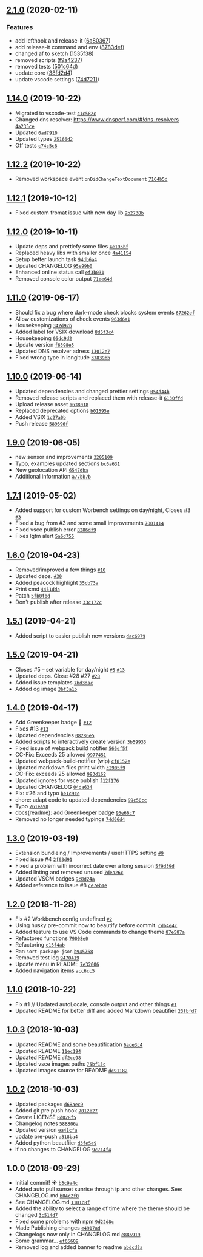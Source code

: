 ## [2.1.0](https://github.com/muuvmuuv/vscode-sundial/compare/v1.17.0...v2.1.0) (2020-02-11)


### Features

* add lefthook and release-it ([6a80367](https://github.com/muuvmuuv/vscode-sundial/commit/6a803674158eccc69498c16731f9ea6ef9527191))
* add release-it command and env ([8783def](https://github.com/muuvmuuv/vscode-sundial/commit/8783deffa4efa977f42440f085ec8ae223181e83))
* changed af to sketch ([1535f38](https://github.com/muuvmuuv/vscode-sundial/commit/1535f38ecfadc0f6db2a060139dca7296efdd4c6))
* removed scripts ([f9a4237](https://github.com/muuvmuuv/vscode-sundial/commit/f9a423757cceec9edd7e24596e44909ecad8c781))
* removed tests ([501c64d](https://github.com/muuvmuuv/vscode-sundial/commit/501c64d4aab410bf184ce1746868c25938c1752b))
* update core ([38fd2d4](https://github.com/muuvmuuv/vscode-sundial/commit/38fd2d44180df27bd5dc69e932b7a05af45d352e))
* update vscode settings ([74d7211](https://github.com/muuvmuuv/vscode-sundial/commit/74d7211747ccb12bc0213f17ff58dbd970cb7790))

## [1.14.0](https://github.com/muuvmuuv/vscode-sundial/compare/v1.12.2...v1.14.0) (2019-10-22)


* Migrated to vscode-test [`c1c582c`](https://github.com/muuvmuuv/vscode-sundial/commit/c1c582c08b2f7e9578c6e3be3de45688421e1232)
* Changed dns resolver: https://www.dnsperf.com/#!dns-resolvers [`4a235ce`](https://github.com/muuvmuuv/vscode-sundial/commit/4a235ce0414b474faedf65edbf8f0325c279402b)
* Updated [`0ad7910`](https://github.com/muuvmuuv/vscode-sundial/commit/0ad7910a155db6747145f65f9f9ecbb98c1b9d0d)
* Updated types [`25166d2`](https://github.com/muuvmuuv/vscode-sundial/commit/25166d268a2f13e7a1062bbb3dd08df42c246011)
* Off tests [`c74c5c8`](https://github.com/muuvmuuv/vscode-sundial/commit/c74c5c8e5e27ae8e03d1b40bafa1b6eb757e1918)

## [1.12.2](https://github.com/muuvmuuv/vscode-sundial/compare/v1.12.1...v1.12.2) (2019-10-22)


* Removed workspace event `onDidChangeTextDocument` [`7164b5d`](https://github.com/muuvmuuv/vscode-sundial/commit/7164b5df85106d6665dd9b46c757b3132fa63b78)

## [1.12.1](https://github.com/muuvmuuv/vscode-sundial/compare/v1.12.0...v1.12.1) (2019-10-12)


* Fixed custom fromat issue with new day lib [`9b2738b`](https://github.com/muuvmuuv/vscode-sundial/commit/9b2738bab3ee441ecf793257a2ec40b2fbef2312)

## [1.12.0](https://github.com/muuvmuuv/vscode-sundial/compare/v1.11.0...v1.12.0) (2019-10-11)


* Update deps and prettiefy some files [`4e195bf`](https://github.com/muuvmuuv/vscode-sundial/commit/4e195bf2a58f0b13dec51b88196e8326cbf354c2)
* Replaced heavy libs with smaller once [`4a41154`](https://github.com/muuvmuuv/vscode-sundial/commit/4a41154b03d132c62d09c840d1c169c415fdd057)
* Setup better launch task [`94db6a4`](https://github.com/muuvmuuv/vscode-sundial/commit/94db6a4c723e4f13f7a46d51fa072c8a02c05d67)
* Updated CHANGELOG [`95e99b0`](https://github.com/muuvmuuv/vscode-sundial/commit/95e99b0085ae16be2b453ec4c0210904ac9aa476)
* Enhanced online status call [`ef3b031`](https://github.com/muuvmuuv/vscode-sundial/commit/ef3b031bd9940fc6589b9324abd55af5cd080438)
* Removed console color output [`71ee64d`](https://github.com/muuvmuuv/vscode-sundial/commit/71ee64dbcd3509ab10ebf635572689f1bb70fc02)

## [1.11.0](https://github.com/muuvmuuv/vscode-sundial/compare/v1.10.0...v1.11.0) (2019-06-17)


* Should fix a bug where dark-mode check blocks system events [`67262ef`](https://github.com/muuvmuuv/vscode-sundial/commit/67262efda758f80551ad415b61da12a2a0879dc3)
* Allow customizations of check events [`963d6a1`](https://github.com/muuvmuuv/vscode-sundial/commit/963d6a136693b8082722707bef558ca2b2005c1b)
* Housekeeping [`342d97b`](https://github.com/muuvmuuv/vscode-sundial/commit/342d97b840841c52bbf84b9256ce15f00fbc0869)
* Added label for VSIX download [`8d5f3c4`](https://github.com/muuvmuuv/vscode-sundial/commit/8d5f3c479aa1a6c5087cb98419e2e889b655ed57)
* Housekeeping [`05dc9d2`](https://github.com/muuvmuuv/vscode-sundial/commit/05dc9d2b72a217f919ed3b42b66b0868b2845c35)
* Update version [`f6398e5`](https://github.com/muuvmuuv/vscode-sundial/commit/f6398e55581dfee1add1250d0e38d0df188f083e)
* Updated DNS resolver adress [`13012e7`](https://github.com/muuvmuuv/vscode-sundial/commit/13012e7d9ce9f2ac1a5a2f5662cfa44ee729f5b5)
* Fixed wrong type in longitude [`37839bb`](https://github.com/muuvmuuv/vscode-sundial/commit/37839bbf51ca9ac54bd44b9d8116cd421f3e8d7e)

## [1.10.0](https://github.com/muuvmuuv/vscode-sundial/compare/v1.9.0...v1.10.0) (2019-06-14)


* Updated dependencies and changed prettier settings [`054d44b`](https://github.com/muuvmuuv/vscode-sundial/commit/054d44b47a25054d242585ee7b2061b337002648)
* Removed release scripts and replaced them with release-it [`6130ffd`](https://github.com/muuvmuuv/vscode-sundial/commit/6130ffd2286dba4cfcb4567fe25d8cd3fa62f55f)
* Upload release asset [`a638018`](https://github.com/muuvmuuv/vscode-sundial/commit/a6380183cb7230a2d28d7730f988c212b4832eb4)
* Replaced deprecated options [`b01595e`](https://github.com/muuvmuuv/vscode-sundial/commit/b01595e3c58ec4de4fedeb8511438340d0af188f)
* Added VSIX [`1c27a0b`](https://github.com/muuvmuuv/vscode-sundial/commit/1c27a0bb338a7e9025795f2a3446fc5d493868cf)
* Push release [`589696f`](https://github.com/muuvmuuv/vscode-sundial/commit/589696f093b090c22198700ffe50528bddf0c099)

## [1.9.0](https://github.com/muuvmuuv/vscode-sundial/compare/v1.7.1...v1.9.0) (2019-06-05)


* new sensor and improvements [`3205109`](https://github.com/muuvmuuv/vscode-sundial/commit/3205109365bf4488d4442d718f69e55f08bb64f4)
* Typo, examples updated sections [`bc6a631`](https://github.com/muuvmuuv/vscode-sundial/commit/bc6a631fabae154c566d33e1ba2c141fe3260266)
* New geolocation API [`6547dba`](https://github.com/muuvmuuv/vscode-sundial/commit/6547dba7ce2cc1bd66c2954a3b86e4a0696061ff)
* Additional information [`a77bb7b`](https://github.com/muuvmuuv/vscode-sundial/commit/a77bb7b5a8795b567401daa0a2e568cbca0c8bf6)

## [1.7.1](https://github.com/muuvmuuv/vscode-sundial/compare/v1.6.0...v1.7.1) (2019-05-02)


* Added support for custom Worbench settings on day/night, Closes #3 [`#3`](https://github.com/muuvmuuv/vscode-sundial/issues/3)
* Fixed a bug from #3 and some small improvements [`7001414`](https://github.com/muuvmuuv/vscode-sundial/commit/7001414f2ccb1212e92da10e49362ccceb2c3e0d)
* Fixed vsce publish error [`8286df9`](https://github.com/muuvmuuv/vscode-sundial/commit/8286df90d23e848cbc61c773f51312803f7dbd36)
* Fixes lgtm alert [`5a6d755`](https://github.com/muuvmuuv/vscode-sundial/commit/5a6d755d25c001c4d1cf47a4a00f199b6336864b)

## [1.6.0](https://github.com/muuvmuuv/vscode-sundial/compare/v1.5.1...v1.6.0) (2019-04-23)


* Removed/improved a few things [`#10`](https://github.com/muuvmuuv/vscode-sundial/issues/10)
* Updated deps. [`#30`](https://github.com/muuvmuuv/vscode-sundial/issues/30)
* Added peacock highlight [`35cb73a`](https://github.com/muuvmuuv/vscode-sundial/commit/35cb73ab85d0ac6e157ca744a123f3c8129a4fad)
* Print cmd [`4451dda`](https://github.com/muuvmuuv/vscode-sundial/commit/4451dda9abebf52449a1a8a859040e11b8b41ff0)
* Patch [`5fb0fbd`](https://github.com/muuvmuuv/vscode-sundial/commit/5fb0fbdd33006fe0b4d0dce128939d4b3e246f1e)
* Don't publish after release [`33c172c`](https://github.com/muuvmuuv/vscode-sundial/commit/33c172cdfbc128a2d77ca4498617772cb37f8bcd)

## [1.5.1](https://github.com/muuvmuuv/vscode-sundial/compare/v1.5.0...v1.5.1) (2019-04-21)


* Added script to easier publish new versions [`dac6979`](https://github.com/muuvmuuv/vscode-sundial/commit/dac69796888bf6bf1fcb890d2fd58eb385a3b9a5)

## [1.5.0](https://github.com/muuvmuuv/vscode-sundial/compare/v1.4.0...v1.5.0) (2019-04-21)


* Closes #5 – set variable for day/night [`#5`](https://github.com/muuvmuuv/vscode-sundial/issues/5) [`#13`](https://github.com/muuvmuuv/vscode-sundial/issues/13)
* Updated deps. Close #28 #27 [`#28`](https://github.com/muuvmuuv/vscode-sundial/issues/28)
* Added issue templates [`7bd3dac`](https://github.com/muuvmuuv/vscode-sundial/commit/7bd3dac35749e4dfde0716587277e198f965b705)
* Added og image [`3bf3a1b`](https://github.com/muuvmuuv/vscode-sundial/commit/3bf3a1b9cc80fc6ae7572a07a27a4a1045ce899f)

## [1.4.0](https://github.com/muuvmuuv/vscode-sundial/compare/v1.3.0...v1.4.0) (2019-04-17)


* Add Greenkeeper badge 🌴 [`#12`](https://github.com/muuvmuuv/vscode-sundial/pull/12)
* Fixes #13 [`#13`](https://github.com/muuvmuuv/vscode-sundial/issues/13)
* Updated dependencies [`08286e5`](https://github.com/muuvmuuv/vscode-sundial/commit/08286e5ba1147b07bb5db0df180e61a189d962d2)
* Added scripts to interactively create version [`3b59933`](https://github.com/muuvmuuv/vscode-sundial/commit/3b59933af3fe8a67cc68a8ebd215f2853731f67b)
* Fixed issue of webpack build notifier [`566ef5f`](https://github.com/muuvmuuv/vscode-sundial/commit/566ef5fed250db99be3b808229b9d0262e0ba9b2)
* CC-Fix: Exceeds 25 allowed [`9977451`](https://github.com/muuvmuuv/vscode-sundial/commit/997745192b9e7784540b22ab7e76b6a80f085fcc)
* Updated webpack-build-notifier (wip) [`cf8152e`](https://github.com/muuvmuuv/vscode-sundial/commit/cf8152e5c8057a06169f5125dc7c6ad8252d7d27)
* Updated markdown files print width [`c2905f9`](https://github.com/muuvmuuv/vscode-sundial/commit/c2905f9cbb39768518402c559fa93b91b06a5159)
* CC-Fix: exceeds 25 allowed [`993d162`](https://github.com/muuvmuuv/vscode-sundial/commit/993d162abf83e1c28dbc125d35548c88ec59ad98)
* Updated ignores for vsce publish [`f12f176`](https://github.com/muuvmuuv/vscode-sundial/commit/f12f176b1cc6d3b4ff60b5b44773e8675b23ebb2)
* Updated CHANGELOG [`04da634`](https://github.com/muuvmuuv/vscode-sundial/commit/04da6346216fb6671178be14aeaffab3ee3ada01)
* Fix: #26 and typo [`be1c9ce`](https://github.com/muuvmuuv/vscode-sundial/commit/be1c9ce709d7539c192f4e01cb1abad9f9d9b673)
* chore: adapt code to updated dependencies [`99c50cc`](https://github.com/muuvmuuv/vscode-sundial/commit/99c50cc68f34e55bd8fbb175eb76024790367c1c)
* Typo [`761ea98`](https://github.com/muuvmuuv/vscode-sundial/commit/761ea983fa41369625a642ce06387b8e8e08e2f4)
* docs(readme): add Greenkeeper badge [`95e66c7`](https://github.com/muuvmuuv/vscode-sundial/commit/95e66c7ab10f311d63710d5ae5b4bfd4114865d4)
* Removed no longer needed typings [`74d66d4`](https://github.com/muuvmuuv/vscode-sundial/commit/74d66d467cec9bde5ee9f810d862c38264a9676d)

## [1.3.0](https://github.com/muuvmuuv/vscode-sundial/compare/v1.2.0...v1.3.0) (2019-03-19)


* Extension bundleing / Improvements / useHTTPS setting [`#9`](https://github.com/muuvmuuv/vscode-sundial/pull/9)
* Fixed issue #4 [`2f63d91`](https://github.com/muuvmuuv/vscode-sundial/commit/2f63d91788fab4f3813d76ba3d63337a471a0e55)
* Fixed a problem with incorrect date over a long session [`5f9d39d`](https://github.com/muuvmuuv/vscode-sundial/commit/5f9d39dddebb7f8c2e90513369f91926f34e2572)
* Added linting and removed unused [`7dea26c`](https://github.com/muuvmuuv/vscode-sundial/commit/7dea26cb0b95c3a50eeda83bf4b6ef3001c3afd8)
* Updated VSCM badges [`9c8d24a`](https://github.com/muuvmuuv/vscode-sundial/commit/9c8d24aa22e6753e0d5d2cb29fcb2cbd90448872)
* Added reference to issue #8 [`ce7eb1e`](https://github.com/muuvmuuv/vscode-sundial/commit/ce7eb1e9175fd6483ba9babd624b39d2582f2a0e)

## [1.2.0](https://github.com/muuvmuuv/vscode-sundial/compare/v1.1.0...v1.2.0) (2018-11-28)


* Fix #2 Workbench config undefined [`#2`](https://github.com/muuvmuuv/vscode-sundial/issues/2)
* Using husky pre-commit now to beautify before commit. [`cdb4e4c`](https://github.com/muuvmuuv/vscode-sundial/commit/cdb4e4cdad9b345c017e774642ef05e71990b9da)
* Added feature to use VS Code commands to change theme [`87e587a`](https://github.com/muuvmuuv/vscode-sundial/commit/87e587a66e761b94e87fcd8d83ef2ecd01daf2f4)
* Refactored functions [`79008e0`](https://github.com/muuvmuuv/vscode-sundial/commit/79008e0e57460bd84fcea4ff3e6e37fbd7a57375)
* Refactoring [`c15f4ab`](https://github.com/muuvmuuv/vscode-sundial/commit/c15f4ab9229deb4792f98e89ae65eb3a03001056)
* Ran `sort-package-json` [`b945768`](https://github.com/muuvmuuv/vscode-sundial/commit/b9457689243e26a53d9231b0c6bbf981604ecd71)
* Removed test log [`9470419`](https://github.com/muuvmuuv/vscode-sundial/commit/94704199d1b949768f2068065cc29e094272c14d)
* Update menu in README [`7e32006`](https://github.com/muuvmuuv/vscode-sundial/commit/7e32006030208570b3d1f9680f0aeda726315826)
* Added navigation items [`acc6cc5`](https://github.com/muuvmuuv/vscode-sundial/commit/acc6cc59abb3887616be478462369a4d6de06fc8)

## [1.1.0](https://github.com/muuvmuuv/vscode-sundial/compare/v1.0.3...v1.1.0) (2018-10-22)


* Fix #1 // Updated autoLocale, console output and other things [`#1`](https://github.com/muuvmuuv/vscode-sundial/issues/1)
* Updated README for better diff and added Markdown beautifier [`23fbfd7`](https://github.com/muuvmuuv/vscode-sundial/commit/23fbfd72d2686bfff87db3aa90c64d55951a3688)

## [1.0.3](https://github.com/muuvmuuv/vscode-sundial/compare/v1.0.2...v1.0.3) (2018-10-03)


* Updated README and some beautification [`6ace3c4`](https://github.com/muuvmuuv/vscode-sundial/commit/6ace3c46ff3070264663959506adccd134cc8cd5)
* Updated README [`11ec194`](https://github.com/muuvmuuv/vscode-sundial/commit/11ec1944d01ab155186c57748d746019e0c76816)
* Updated README [`df2ce98`](https://github.com/muuvmuuv/vscode-sundial/commit/df2ce98706058c7162b4c3c2377a27c8a1abe027)
* Updated vsce images paths [`75bf15c`](https://github.com/muuvmuuv/vscode-sundial/commit/75bf15c284cbcb02bc190ccb441b146cafc5c6af)
* Updated images source for README [`dc91182`](https://github.com/muuvmuuv/vscode-sundial/commit/dc911820475688709dcf203996b5ab6d1ffc4de4)

## [1.0.2](https://github.com/muuvmuuv/vscode-sundial/compare/v1.0.0...v1.0.2) (2018-10-03)


* Updated packages [`d68aec9`](https://github.com/muuvmuuv/vscode-sundial/commit/d68aec9f7ca31a56fab8f73668e040d82ae2c55f)
* Added git pre push hook [`7012e27`](https://github.com/muuvmuuv/vscode-sundial/commit/7012e2722e048940291bb75682d926769a43dd2b)
* Create LICENSE [`8d028f5`](https://github.com/muuvmuuv/vscode-sundial/commit/8d028f58aa224b4d65da63d96609abca72b1c601)
* Changelog notes [`588806a`](https://github.com/muuvmuuv/vscode-sundial/commit/588806a98e9f47daf4ab4665f73aa3fd57f931a2)
* Updated version [`ea41cfa`](https://github.com/muuvmuuv/vscode-sundial/commit/ea41cfa50b8f116b7624700064d3ff4f267c5f06)
* update pre-push [`a318ba4`](https://github.com/muuvmuuv/vscode-sundial/commit/a318ba48559da1305c6e2feaaf9dcde87a2be2db)
* Added python beautfiier [`d3fe5e9`](https://github.com/muuvmuuv/vscode-sundial/commit/d3fe5e9d085fca3bb06f18fad7ea46a01660ca3d)
* if no changes to CHANGELOG [`9c714f4`](https://github.com/muuvmuuv/vscode-sundial/commit/9c714f4f248600f1df80256e978955b417e21b84)

## 1.0.0 (2018-09-29)


* Initial commit! ☀️ [`b3c9a4c`](https://github.com/muuvmuuv/vscode-sundial/commit/b3c9a4c948bcbbc85e0eaf926e145a3f7ae99200)
* Added auto pull sunset sunrise through ip and other changes. See: CHANGELOG.md [`b04c2f0`](https://github.com/muuvmuuv/vscode-sundial/commit/b04c2f069745724bf0baf673feb4903dc8f05f15)
* See CHANGELOG.md [`1101c8f`](https://github.com/muuvmuuv/vscode-sundial/commit/1101c8f192cfe395371ffb5f1cde5b32942ac1f1)
* Added the ability to select a range of time where the theme should be changed [`3c514d7`](https://github.com/muuvmuuv/vscode-sundial/commit/3c514d74f4c7b1ff0ef43f85c5769d32aac1a05a)
* Fixed some problems with npm [`9d22d8c`](https://github.com/muuvmuuv/vscode-sundial/commit/9d22d8ccb80bd41107e2c52cde8c29f238dd6c13)
* Made Publishing changes [`e4917ad`](https://github.com/muuvmuuv/vscode-sundial/commit/e4917ad8ee8ff25cf23394e2ac4afd99faded593)
* Changelogs now only in CHANGELOG.md [`e886919`](https://github.com/muuvmuuv/vscode-sundial/commit/e886919b31cbf6a51fd6353508fe744b42cfc6a3)
* Some grammar... [`ef65609`](https://github.com/muuvmuuv/vscode-sundial/commit/ef656096efd9b60a92b487f9ee62addbef92df61)
* Removed log and added banner to readme [`abdcd2a`](https://github.com/muuvmuuv/vscode-sundial/commit/abdcd2a6a38e4e3a120bc2e1ce5455ed5e2fa3f3)

